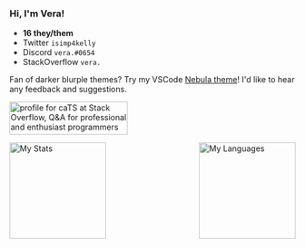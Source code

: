 ### Hi, I'm Vera!

- **16 they/them**
- Twitter `isimp4kelly`
- Discord `vera.#0654`
- StackOverflow `vera.`

Fan of darker blurple themes? Try my VSCode [Nebula theme](https://vscode.dev/theme/kelsny.nebsies)! I'd like to hear any feedback and suggestions.

<a href="https://stackoverflow.com/users/18244921/cats"><img src="https://stackoverflow.com/users/flair/18244921.png" width="208" height="58" alt="profile for caTS at Stack Overflow, Q&amp;A for professional and enthusiast programmers" title="profile for caTS at Stack Overflow, Q&amp;A for professional and enthusiast programmers"></a>

<img align="left" alt="My Stats" src="https://github-readme-stats.vercel.app/api?username=kelsny&count_private=true&show_icons=true&theme=dark&v=2" height=170 />

<img align="right" alt="My Languages" src="https://github-readme-stats.vercel.app/api/top-langs/?username=kelsny&layout=compact&theme=dark&count_private=true&langs_count=6" height=170 />
